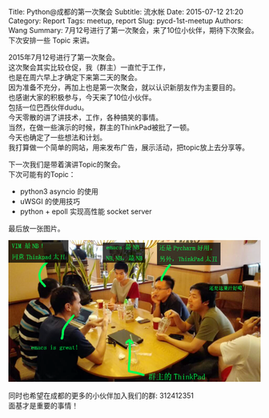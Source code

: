 Title: Python@成都的第一次聚会
Subtitle: 流水帐
Date: 2015-07-12 21:20
Category: Report
Tags: meetup, report
Slug: pycd-1st-meetup
Authors: Wang
Summary: 7月12号进行了第一次聚会，来了10位小伙伴，期待下次聚会。下次安排一些 Topic 来讲。

2015年7月12号进行了第一次聚会。    
这次聚会其实比较仓促，我（群主）一直忙于工作，    
也是在周六早上才确定下来第二天的聚会。    
因为准备不充分，再加上也是第一次聚会，就以认识新朋友作为主要目的。    
也感谢大家的积极参与，今天来了10位小伙伴。    
包括一位巴西伙伴dudu。    
今天零散的讲了讲技术，工作，各种搞笑的事情。    
当然，在做一些演示的时候，群主的ThinkPad被批了一顿。    
今天也确定了一些想法和计划。    
我打算做一个简单的网站，用来发布广告，展示活动，把topic放上去分享等。    

下一次我们是带着演讲Topic的聚会。  
下次可能有的Topic：  
- python3 asyncio 的使用  
- uWSGI 的使用技巧  
- python + epoll 实现高性能 socket server  

最后放一张图片。
<div class=text-center><img src=/img/53871-3f586ba7b7344732.png width=800 alt=聚会抓拍></div>
  
同时也希望在成都的更多的小伙伴加入我们的群: 312412351    
面基才是重要的事情！